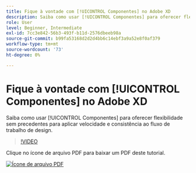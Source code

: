 ```yaml
---
title: Fique à vontade com [!UICONTROL Componentes] no Adobe XD
description: Saiba como usar [!UICONTROL Componentes] para oferecer flexibilidade sem precedentes para aplicar velocidade e consistência ao fluxo de trabalho de design
role: User
level: Beginner, Intermediate
exl-id: 7cc3e842-56b3-493f-b11d-2576dbeeb98a
source-git-commit: b99fa53168d2d2d4bb6c14ebf3a9a52e8f0af379
workflow-type: tm+mt
source-wordcount: '73'
ht-degree: 0%

---
```


# Fique à vontade com [!UICONTROL Componentes] no Adobe XD

Saiba como usar [!UICONTROL Componentes] para oferecer flexibilidade sem precedentes para aplicar velocidade e consistência ao fluxo de trabalho de design.

>[!VIDEO](https://video.tv.adobe.com/v/331003?hidetitle=true)

Clique no ícone de arquivo PDF para baixar um PDF deste tutorial.

[![Ícone de arquivo PDF](../assets/acrobat_PDF_96.png)](../quick-reference/LetsXDSeeHowtoDesignPrototypeandHandofftoTeams.pdf)

